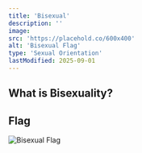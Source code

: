 ```yaml
---
title: 'Bisexual'
description: ''
image:
src: 'https://placehold.co/600x400'
alt: 'Bisexual Flag'
type: 'Sexual Orientation'
lastModified: 2025-09-01
---
```


## What is Bisexuality?


## Flag
![Bisexual Flag](https://nuxt.com/new-social.jpg)